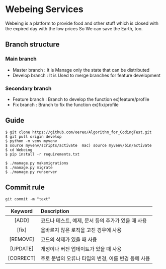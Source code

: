 # Webeing Services

Webeing is a platform to provide food and other stuff which is closed with the expired day with the low prices So We can save the Earth, too.

## Branch structure

### Main branch
* Master branch : It is Manage only the state that can be distributed
* Develop branch : It is Used to merge branches for feature development

### Secondary branch

* Feature branch : Branch to develop the function ex)feature/profile
* Fix branch : Branch to fix the function ex)fix/profile

## Guide

```console
$ git clone https://github.com/oereo/Algorithm_for_CodingTest.git
$ git pull origin develop
$ python -m venv myvenv
$ source myvenv/scripts/activate  mac) source myvenv/bin/activate
$ cd Webeing
$ pip install -r requirements.txt

$ ./manage.py makemigrations
$ ./manage.py migrate
$ ./manage.py runserver
```

## Commit rule
```console
git commit -m "text"
```

|Keyword|Description|
|:---:|:---|
|[ADD]|코드나 테스트, 예제, 문서 등의 추가가 있을 때 사용|
|[fix]|올바르지 않은 로직을 고친 경우에 사용|
|[REMOVE]|코드의 삭제가 있을 때 사용|
|[UPDATE]|개정이나 버전 업데이트가 있을 때 사용|
|[CORRECT]|주로 문법의 오류나 타입의 변경, 이름 변경 등에 사용|